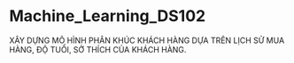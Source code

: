 # Machine_Learning_DS102
XÂY DỰNG MÔ HÌNH PHÂN KHÚC KHÁCH HÀNG DỰA TRÊN LỊCH SỬ MUA HÀNG, ĐỘ TUỔI, SỞ THÍCH CỦA KHÁCH HÀNG.
